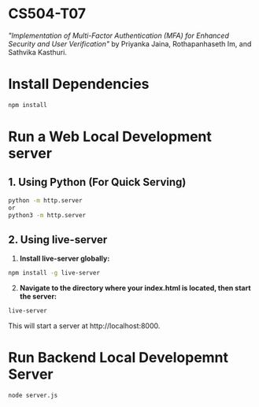# CS504-T07

*"Implementation of Multi-Factor Authentication (MFA) for Enhanced Security and User Verification"* by Priyanka Jaina, Rothapanhaseth Im, and Sathvika Kasthuri.

# Install Dependencies
```bash
npm install
```

# Run a Web Local Development server
## 1. Using Python (For Quick Serving)
```bash
python -m http.server
or
python3 -m http.server
```

## 2. Using live-server

1. **Install live-server globally:**
```bash
npm install -g live-server
```

2. **Navigate to the directory where your index.html is located, then start the server:**
```bash
live-server
```

This will start a server at http://localhost:8000.

# Run Backend Local Developemnt Server
```bash
node server.js
```